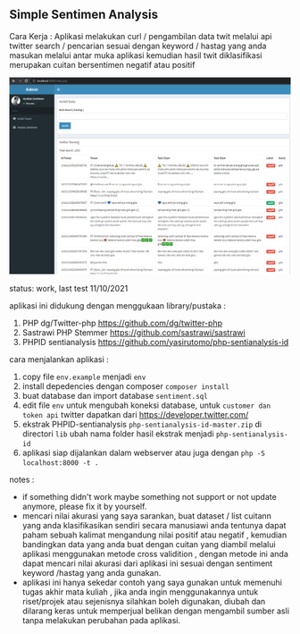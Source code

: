 
## Simple Sentimen Analysis

Cara Kerja :
Aplikasi melakukan curl / pengambilan data twit melalui api twitter search / pencarian sesuai dengan keyword / hastag yang anda masukan melalui antar muka aplikasi kemudian hasil twit diklasifikasi merupakan cuitan bersentimen negatif atau positif

![SS Aplikasi](https://raw.githubusercontent.com/ajikamaludin/SimpleSentimentAnalistics/2c9f2a81aad2d03eabe9182f98fb072add765965/1.png)

status: work, last test 11/10/2021

aplikasi ini didukung dengan menggukaan library/pustaka :
1. PHP dg/Twitter-php https://github.com/dg/twitter-php
2. Sastrawi PHP Stemmer https://github.com/sastrawi/sastrawi
3. PHPID sentianalysis https://github.com/yasirutomo/php-sentianalysis-id

cara menjalankan aplikasi :

1. copy file `env.example` menjadi `env`
2. install depedencies dengan composer `composer install`
3. buat database dan import database `sentiment.sql`
4. edit file `env` untuk mengubah koneksi database, untuk `customer dan token api` twitter dapatkan dari https://developer.twitter.com/
5. ekstrak PHPID-sentianalysis `php-sentianalysis-id-master.zip` di directori `lib` ubah nama folder hasil ekstrak menjadi `php-sentianalysis-id`
6. aplikasi siap dijalankan dalam webserver atau juga dengan `php -S localhost:8000 -t .`

notes : 
- if something didn't work maybe something not support or not update anymore, please fix it by yourself.
- mencari nilai akurasi yang saya sarankan, buat dataset / list cuitann yang anda klasifikasikan sendiri secara manusiawi anda tentunya dapat paham sebuah kalimat mengandung nilai positif atau negatif , kemudian bandingkan data yang anda buat dengan cuitan yang diambil melalui aplikasi menggunakan metode cross validition , dengan metode ini anda dapat mencari nilai akurasi dari aplikasi ini sesuai dengan sentiment keyword /hastag yang anda gunakan.
- aplikasi ini hanya sekedar contoh yang saya gunakan untuk memenuhi tugas akhir mata kuliah , jika anda ingin menggunakannya untuk riset/projek atau sejenisnya silahkan boleh digunakan, diubah dan dilarang keras untuk memperjual belikan dengan mengambil sumber asli tanpa melakukan perubahan pada aplikasi.
